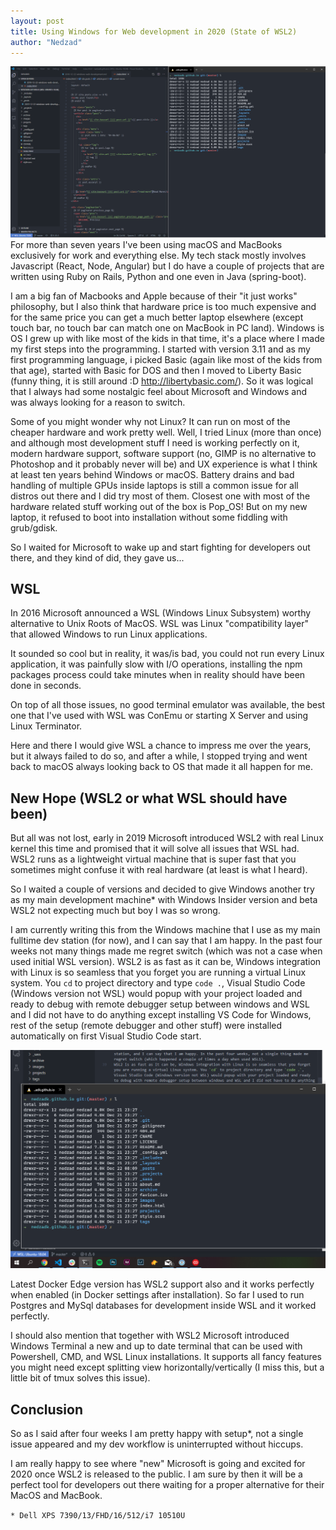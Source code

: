 ```yaml
---
layout: post
title: Using Windows for Web development in 2020 (State of WSL2)
author: "Nedzad"
---
```


![WSL2/Ubuntu and Windows Terminal](../images/screen2.png)
For more than seven years I've been using macOS and MacBooks exclusively for work and everything else. My tech stack mostly involves Javascript (React, Node, Angular) but I do have a couple of projects that are written using Ruby on Rails, Python and one even in Java (spring-boot).

I am a big fan of Macbooks and Apple because of their "it just works" philosophy, but I also think that hardware price is too much expensive and for the same price you can get a much better laptop elsewhere (except touch bar, no touch bar can match one on MacBook in PC land).
Windows is OS I grew up with like most of the kids in that time, it's a place where I made my first steps into the programming. 
I started with version 3.11 and as my first programming language, i picked Basic (again like most of the kids from that age), started with Basic for DOS and then I moved to Liberty Basic (funny thing, it is still around :D http://libertybasic.com/). 
So it was logical that I always had some nostalgic feel about Microsoft and Windows and was always looking for a reason to switch. 

Some of you might wonder why not Linux? It can run on most of the cheaper hardware and work pretty well. Well, I tried Linux (more than once) and although most development stuff I need is working perfectly on it, modern hardware support, software support (no, GIMP is no alternative to Photoshop and it probably never will be) and UX experience is what I think at least ten years behind Windows or macOS. Battery drains and bad handling of multiple GPUs inside laptops is still a common issue for all distros out there and I did try most of them. Closest one with most of the hardware related stuff working out of the box is Pop_OS! But on my new laptop, it refused to boot into installation without some fiddling with grub/gdisk. 

So I waited for Microsoft to wake up and start fighting for developers out there, and they kind of did, they gave us...

## WSL

In 2016 Microsoft announced a WSL (Windows Linux Subsystem) worthy alternative to Unix Roots of MacOS. WSL was Linux "compatibility layer" that allowed Windows to run Linux applications.

It sounded so cool but in reality, it was/is bad, you could not run every Linux application, it was painfully slow with I/O operations, installing the npm packages process could take minutes when in reality should have been done in seconds. 

On top of all those issues, no good terminal emulator was available, the best one that I've used with WSL was ConEmu or starting X Server and using Linux Terminator. 

Here and there I would give WSL a chance to impress me over the years, but it always failed to do so, and after a while, I stopped trying and went back to macOS always looking back to OS that made it all happen for me.

## New Hope (WSL2 or what WSL should have been)

But all was not lost, early in 2019 Microsoft introduced WSL2 with real Linux kernel this time and promised that it will solve all issues that WSL had. WSL2 runs as a lightweight virtual machine that is super fast that you sometimes might confuse it with real hardware (at least is what I heard).

So I waited a couple of versions and decided to give Windows another try as my main development machine* with Windows Insider version and beta WSL2 not expecting much but boy I was so wrong. 

I am currently writing this from the Windows machine that I use as my main fulltime dev station (for now), and I can say that I am happy. In the past four weeks not many things made me regret switch (which was not a case when used initial WSL version). 
WSL2 is as fast as it can be, Windows integration with Linux is so seamless that you forget you are running a virtual Linux system. You `cd` to project directory and type `code .`, Visual Studio Code (Windows version not WSL) would popup with your project loaded and ready to debug with remote debugger setup between windows and WSL and I did not have to do anything except installing VS Code for Windows, rest of the setup (remote debugger and other stuff) were installed automatically on first Visual Studio Code start. 

![WSL2/Ubuntu and Windows Terminal](../images/screen.png)

Latest Docker Edge version has WSL2 support also and it works perfectly when enabled (in Docker settings after installation). So far I used to run Postgres and MySql databases for development inside WSL and it worked perfectly. 

I should also mention that together with WSL2 Microsoft introduced Windows Terminal a new and up to date terminal that can be used with Powershell, CMD, and WSL Linux installations. It supports all fancy features you might need except splitting view horizontally/vertically (I miss this, but a little bit of tmux solves this issue). 

## Conclusion 

So as I said after four weeks I am pretty happy with setup*, not a single issue appeared and my dev workflow is uninterrupted without hiccups.  

I am really happy to see where "new" Microsoft is going and excited for 2020 once WSL2 is released to the public. I am sure by then it will be a perfect tool for developers out there waiting for a proper alternative for their MacOS and MacBook. 


``` * Dell XPS 7390/13/FHD/16/512/i7 10510U  ```
